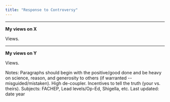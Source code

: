 ```yaml
---
title: "Response to Controversy"
---
```


------
**My views on X**

Views.

------

**My views on Y**

Views.

Notes: Paragraphs should begin with the positive/good done and be heavy on science, reason, and generosity to others (if warranted -- misguided/mistaken). High de-coupler. Incentives to tell the truth (your vs. theirs). Subjects: FACHEP, Lead levels/Op-Ed, Shigella, etc.
Last updated: date year
